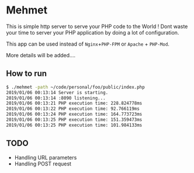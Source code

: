 # Mehmet 
This is simple http server to serve your PHP code to the World ! Dont waste your time to server your PHP application by doing a lot of configuration. 

This app can be used instead of `Nginx`+`PHP-FPM` or `Apache` + `PHP-Mod`.

More details will be added....


## How to run
```sh
$ ./mehmet -path ~/code/personal/foo/public/index.php
2019/01/06 00:13:14 Server is starting.
2019/01/06 00:13:14 :8090 listening...
2019/01/06 00:13:21 PHP execution time: 228.824778ms
2019/01/06 00:13:22 PHP execution time: 92.766119ms
2019/01/06 00:13:24 PHP execution time: 164.773723ms
2019/01/06 00:13:25 PHP execution time: 151.359473ms
2019/01/06 00:13:25 PHP execution time: 101.984133ms

```

## TODO
 * Handling URL parameters
 * Handling POST request
